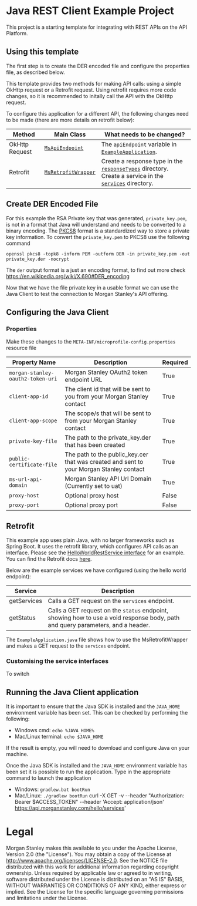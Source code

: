 # Java REST Client Example Project
This project is a starting template for integrating with REST APIs on the API Platform.

## Using this template
The first step is to create the DER encoded file and configure the properties file, as described below.

This template provides two methods for making API calls: using a simple OkHttp request or a Retrofit request. Using retrofit requires more code changes, so it is recommended to initally call the API with the OkHttp request.

To configure this application for a different API, the following changes need to be made (there are more details on retrofit below):

| Method | Main Class  | What needs to be changed? |
---------|-------------|---------------------------|
| OkHttp Request | [`MsApiEndpoint`](./src/main/java/com/ms/infra/example/application/morganStanleyServices/MsApiRequest.java) | The `apiEndpoint` variable in [`ExampleApplication`](./src/main/java/com/ms/infra/example/application/ExampleApplication.java). |
| Retrofit | [`MsRetrofitWrapper`](./src/main/java/com/ms/infra/example/application/morganStanleyServices/MsRetrofitWrapper.java) | Create a response type in the [`responseTypes`](./src/main/java/com/ms/infra/example/application/responseTypes/) directory. </br> Create a service in the [`services`](./src/main/java/com/ms/infra/example/application/services/) directory. |


## Create DER Encoded File
For this example the RSA Private key that was generated, `private_key.pem`, is not in a format that Java will understand and needs to be converted to a binary encoding.
The [PKCS8](https://en.wikipedia.org/wiki/PKCS_8) format is a standardized way to store a private key information.
To convert the `private_key.pem` to PKCS8 use the following command

```shell
openssl pkcs8 -topk8 -inform PEM -outform DER -in private_key.pem -out private_key.der -nocrypt
```
The `der` output format is a just an encoding format, to find out more check <https://en.wikipedia.org/wiki/X.690#DER_encoding>

Now that we have the file private key in a usable format we can use the Java Client to test the connection to Morgan Stanley's API offering.

## Configuring the Java Client

### Properties
Make these changes to the `META-INF/microprofile-config.properties` resource file

| Property Name                     | Description                                                                             | Required |
|-----------------------------------|-----------------------------------------------------------------------------------------|----------|
| `morgan-stanley-oauth2-token-uri` | Morgan Stanley OAuth2 token endpoint URL                                                | True     |
| `client-app-id`                   | The client id that will be sent to you from your Morgan Stanley contact                 | True     |
| `client-app-scope`                | The scope/s that will be sent to from your Morgan Stanley contact                       | True     |
| `private-key-file`                | The path to the private_key.der that has been created                                   | True     |
| `public-certificate-file`         | The path to the public_key.cer that was created and sent to your Morgan Stanley contact | True     |
| `ms-url-api-domain`               | Morgan Stanley API Url Domain (Currently set to uat)                                    | True     |
| `proxy-host`                      | Optional proxy host                                                                     | False    |
| `proxy-port`                      | Optional proxy port                                                                     | False    |

## Retrofit
This example app uses plain Java, with no larger frameworks such as Spring Boot. It uses the retrofit library, which configures API calls as an interface. Please see the [HelloWorldRestService interface](./src/main/java/com/ms/infra/example/application/servies/HelloWorldRestService.java) for an example. You can find the Retrofit docs [here](https://square.github.io/retrofit/).

Below are the example services we have configured (using the hello world endpoint):

| Service         | Description                                                                                                                     |
| --------------- |---------------------------------------------------------------------------------------------------------------------------------|
| getServices     | Calls a GET request on the `services` endpoint.                                                                                 |
| getStatus       | Calls a GET request on the `status` endpoint, showing how to use a void response body, path and query parameters, and a header. |

The `ExampleApplication.java` file shows how to use the MsRetrofitWrapper and makes a GET request to the `services` endpoint. 

### Customising the service interfaces
To switch 

## Running the Java Client application
It is important to ensure that the Java SDK is installed and the `JAVA_HOME` environment variable has been set.
This can be checked by performing the following:

* Windows cmd: `echo %JAVA_HOME%`
* Mac/Linux terminal: `echo $JAVA_HOME`

If the result is empty, you will need to download and configure Java on your machine.

Once the Java SDK is installed and the `JAVA_HOME` environment variable has been set it is possible to run the application.
Type in the appropriate command to launch the application

* Windows: `gradlew.bat bootRun`
* Mac/Linux: `./gradlew bootRun`
curl -X GET -v --header "Authorization: Bearer $ACCESS_TOKEN" --header 'Accept: application/json' https://api.morganstanley.com/hello/services'

# Legal

Morgan Stanley makes this available to you under the Apache License, Version 2.0 (the "License"). You may obtain a copy of the License at http://www.apache.org/licenses/LICENSE-2.0.
See the NOTICE file distributed with this work for additional information regarding copyright ownership.
Unless required by applicable law or agreed to in writing, software distributed under the License is distributed on an "AS IS" BASIS, WITHOUT WARRANTIES OR CONDITIONS OF ANY KIND, either express or implied.
See the License for the specific language governing permissions and limitations under the License.